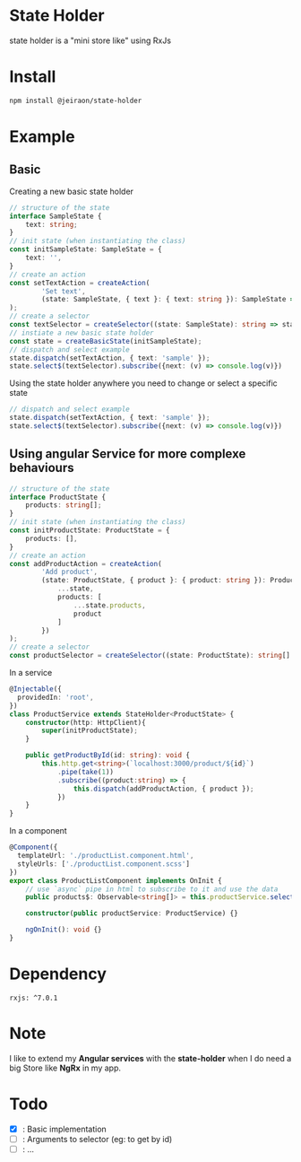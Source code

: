 # State Holder
state holder is a "mini store like" using RxJs

# Install

```sh
npm install @jeiraon/state-holder
```

# Example

## Basic

Creating a new basic state holder
```ts
// structure of the state
interface SampleState {
    text: string;
}
// init state (when instantiating the class)
const initSampleState: SampleState = {
    text: '',
}
// create an action
const setTextAction = createAction(
        'Set text',
        (state: SampleState, { text }: { text: string }): SampleState => ({ ...state, text })
);
// create a selector
const textSelector = createSelector((state: SampleState): string => state.text);
// instiate a new basic state holder
const state = createBasicState(initSampleState);
// dispatch and select example
state.dispatch(setTextAction, { text: 'sample' });
state.select$(textSelector).subscribe({next: (v) => console.log(v)})
```
Using the state holder anywhere you need to change or select a specific state
```ts
// dispatch and select example
state.dispatch(setTextAction, { text: 'sample' });
state.select$(textSelector).subscribe({next: (v) => console.log(v)})
```

## Using angular Service for more complexe behaviours

```ts
// structure of the state
interface ProductState {
    products: string[];
}
// init state (when instantiating the class)
const initProductState: ProductState = {
    products: [],
}
// create an action
const addProductAction = createAction(
        'Add product',
        (state: ProductState, { product }: { product: string }): ProductState => ({
            ...state,
            products: [
                ...state.products,
                product
            ]
        })
);
// create a selector
const productSelector = createSelector((state: ProductState): string[] => state.products);
```

In a service
```ts
@Injectable({
  providedIn: 'root',
})
class ProductService extends StateHolder<ProductState> {
    constructor(http: HttpClient){
        super(initProductState);
    }

    public getProductById(id: string): void {
        this.http.get<string>(`localhost:3000/product/${id}`)
            .pipe(take(1))
            .subscribe((product:string) => {
                this.dispatch(addProductAction, { product });
            })
    }
}
```

In a component
```ts
@Component({
  templateUrl: './productList.component.html',
  styleUrls: ['./productList.component.scss']
})
export class ProductListComponent implements OnInit {
    // use `async` pipe in html to subscribe to it and use the data
    public products$: Observable<string[]> = this.productService.select$(productSelector);

    constructor(public productService: ProductService) {}

    ngOnInit(): void {}
}
```

# Dependency

`rxjs: ^7.0.1`

# Note
I like to extend my **Angular services** with the **state-holder** when I do need a big Store like **NgRx** in my app.

# Todo
- [x] : Basic implementation
- [ ] : Arguments to selector (eg: to get by id)
- [ ] : ...
